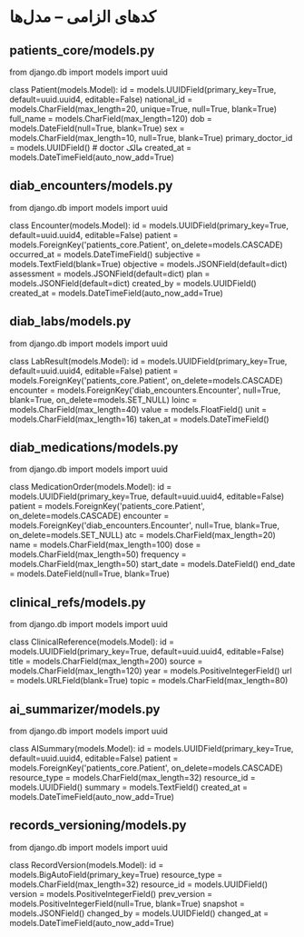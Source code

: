 # کدهای الزامی – مدل‌ها

## patients_core/models.py
from django.db import models
import uuid

class Patient(models.Model):
    id = models.UUIDField(primary_key=True, default=uuid.uuid4, editable=False)
    national_id = models.CharField(max_length=20, unique=True, null=True, blank=True)
    full_name = models.CharField(max_length=120)
    dob = models.DateField(null=True, blank=True)
    sex = models.CharField(max_length=10, null=True, blank=True)
    primary_doctor_id = models.UUIDField()  # doctor مالک
    created_at = models.DateTimeField(auto_now_add=True)

## diab_encounters/models.py
from django.db import models
import uuid

class Encounter(models.Model):
    id = models.UUIDField(primary_key=True, default=uuid.uuid4, editable=False)
    patient = models.ForeignKey('patients_core.Patient', on_delete=models.CASCADE)
    occurred_at = models.DateTimeField()
    subjective = models.TextField(blank=True)
    objective = models.JSONField(default=dict)
    assessment = models.JSONField(default=dict)
    plan = models.JSONField(default=dict)
    created_by = models.UUIDField()
    created_at = models.DateTimeField(auto_now_add=True)

## diab_labs/models.py
from django.db import models
import uuid

class LabResult(models.Model):
    id = models.UUIDField(primary_key=True, default=uuid.uuid4, editable=False)
    patient = models.ForeignKey('patients_core.Patient', on_delete=models.CASCADE)
    encounter = models.ForeignKey('diab_encounters.Encounter', null=True, blank=True, on_delete=models.SET_NULL)
    loinc = models.CharField(max_length=40)
    value = models.FloatField()
    unit = models.CharField(max_length=16)
    taken_at = models.DateTimeField()

## diab_medications/models.py
from django.db import models
import uuid

class MedicationOrder(models.Model):
    id = models.UUIDField(primary_key=True, default=uuid.uuid4, editable=False)
    patient = models.ForeignKey('patients_core.Patient', on_delete=models.CASCADE)
    encounter = models.ForeignKey('diab_encounters.Encounter', null=True, blank=True, on_delete=models.SET_NULL)
    atc = models.CharField(max_length=20)
    name = models.CharField(max_length=100)
    dose = models.CharField(max_length=50)
    frequency = models.CharField(max_length=50)
    start_date = models.DateField()
    end_date = models.DateField(null=True, blank=True)

## clinical_refs/models.py
from django.db import models
import uuid

class ClinicalReference(models.Model):
    id = models.UUIDField(primary_key=True, default=uuid.uuid4, editable=False)
    title = models.CharField(max_length=200)
    source = models.CharField(max_length=120)
    year = models.PositiveIntegerField()
    url = models.URLField(blank=True)
    topic = models.CharField(max_length=80)

## ai_summarizer/models.py
from django.db import models
import uuid

class AISummary(models.Model):
    id = models.UUIDField(primary_key=True, default=uuid.uuid4, editable=False)
    patient = models.ForeignKey('patients_core.Patient', on_delete=models.CASCADE)
    resource_type = models.CharField(max_length=32)
    resource_id = models.UUIDField()
    summary = models.TextField()
    created_at = models.DateTimeField(auto_now_add=True)

## records_versioning/models.py
from django.db import models
import uuid

class RecordVersion(models.Model):
    id = models.BigAutoField(primary_key=True)
    resource_type = models.CharField(max_length=32)
    resource_id = models.UUIDField()
    version = models.PositiveIntegerField()
    prev_version = models.PositiveIntegerField(null=True, blank=True)
    snapshot = models.JSONField()
    changed_by = models.UUIDField()
    changed_at = models.DateTimeField(auto_now_add=True)
